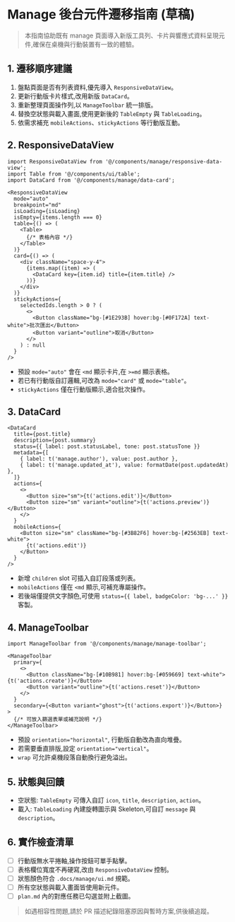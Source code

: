 # Manage 後台元件遷移指南 (草稿)

> 本指南協助既有 manage 頁面導入新版工具列、卡片與響應式資料呈現元件,確保在桌機與行動裝置有一致的體驗。

## 1. 遷移順序建議

1. 盤點頁面是否有列表資料,優先導入 `ResponsiveDataView`。
2. 更新行動版卡片樣式,改用新版 `DataCard`。
3. 重新整理頁面操作列,以 `ManageToolbar` 統一排版。
4. 替換空狀態與載入畫面,使用更新後的 `TableEmpty` 與 `TableLoading`。
5. 依需求補充 `mobileActions`、`stickyActions` 等行動版互動。

## 2. ResponsiveDataView

```tsx
import ResponsiveDataView from '@/components/manage/responsive-data-view';
import Table from '@/components/ui/table';
import DataCard from '@/components/manage/data-card';

<ResponsiveDataView
  mode="auto"
  breakpoint="md"
  isLoading={isLoading}
  isEmpty={items.length === 0}
  table={() => (
    <Table>
      {/* 表格內容 */}
    </Table>
  )}
  card={() => (
    <div className="space-y-4">
      {items.map((item) => (
        <DataCard key={item.id} title={item.title} />
      ))}
    </div>
  )}
  stickyActions={
    selectedIds.length > 0 ? (
      <>
        <Button className="bg-[#1E293B] hover:bg-[#0F172A] text-white">批次匯出</Button>
        <Button variant="outline">取消</Button>
      </>
    ) : null
  }
/>
```

- 預設 `mode="auto"` 會在 `<md` 顯示卡片,在 `>=md` 顯示表格。
- 若已有行動版自訂邏輯,可改為 `mode="card"` 或 `mode="table"`。
- `stickyActions` 僅在行動版顯示,適合批次操作。

## 3. DataCard

```tsx
<DataCard
  title={post.title}
  description={post.summary}
  status={{ label: post.statusLabel, tone: post.statusTone }}
  metadata={[
    { label: t('manage.author'), value: post.author },
    { label: t('manage.updated_at'), value: formatDate(post.updatedAt) },
  ]}
  actions={
    <>
      <Button size="sm">{t('actions.edit')}</Button>
      <Button size="sm" variant="outline">{t('actions.preview')}</Button>
    </>
  }
  mobileActions={
    <Button size="sm" className="bg-[#3B82F6] hover:bg-[#2563EB] text-white">
      {t('actions.edit')}
    </Button>
  }
/>
```

- 新增 `children` slot 可插入自訂段落或列表。
- `mobileActions` 僅在 `<md` 顯示,可補充專屬操作。
- 若後端僅提供文字顏色,可使用 `status={{ label, badgeColor: 'bg-...' }}` 客製。

## 4. ManageToolbar

```tsx
import ManageToolbar from '@/components/manage/manage-toolbar';

<ManageToolbar
  primary={
    <>
      <Button className="bg-[#10B981] hover:bg-[#059669] text-white">{t('actions.create')}</Button>
      <Button variant="outline">{t('actions.reset')}</Button>
    </>
  }
  secondary={<Button variant="ghost">{t('actions.export')}</Button>}
>
  {/* 可放入篩選表單或補充說明 */}
</ManageToolbar>
```

- 預設 `orientation="horizontal"`, 行動版自動改為直向堆疊。
- 若需要垂直排版,設定 `orientation="vertical"`。
- `wrap` 可允許桌機段落自動換行避免溢出。

## 5. 狀態與回饋

- 空狀態: `TableEmpty` 可傳入自訂 `icon`, `title`, `description`, `action`。
- 載入: `TableLoading` 內建旋轉圖示與 Skeleton,可自訂 `message` 與 `description`。

## 6. 實作檢查清單

- [ ] 行動版無水平捲軸,操作按鈕可單手點擊。
- [ ] 表格欄位寬度不再硬寫,改由 `ResponsiveDataView` 控制。
- [ ] 狀態顏色符合 `.docs/manage/ui.md` 規範。
- [ ] 所有空狀態與載入畫面皆使用新元件。
- [ ] `plan.md` 內的對應任務已勾選並附上截圖。

> 如遇相容性問題,請於 PR 描述紀錄阻塞原因與暫時方案,供後續追蹤。
